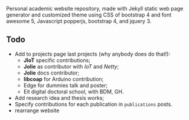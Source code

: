 Personal academic website repository, made with Jekyll static web page
generator and customized theme using CSS of bootstrap 4 and font awesome 5, Javascript popperjs, bootstrap 4, and jquery 3.

## Todo
- Add to projects page last projects (why anybody does do that!):
  - **JIoT** specific contributions;
  - **Jolie** as contributor with *IoT* and *Netty*;
  - **Jolie** docs contributor;
  - **libcoap** for Arduino contribution;
  - Edge for dummies talk and poster;
  - Eit digital doctoral school, with BDM, GH.
- Add research idea and thesis works;
- Specify contributions for each publication in `publications` posts.
- rearrange website
